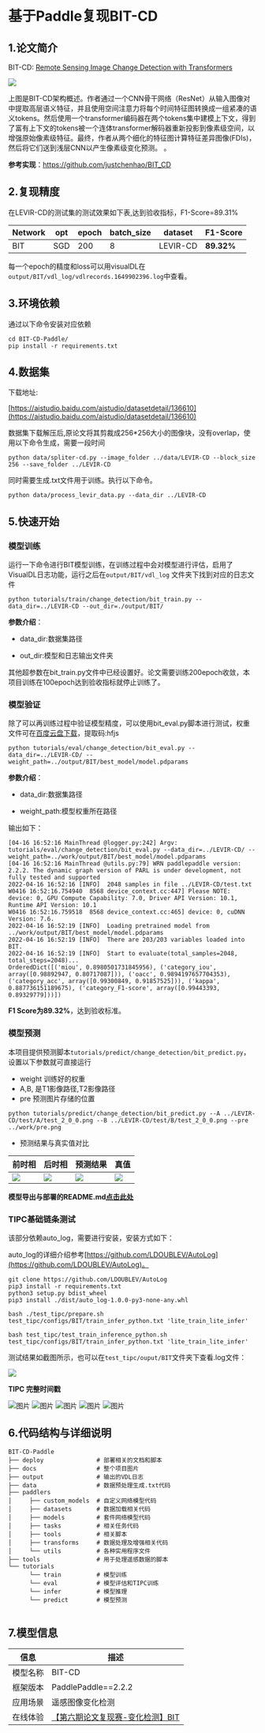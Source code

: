 # 基于Paddle复现BIT-CD
## 1.论文简介
BIT-CD: [Remote Sensing Image Change Detection with Transformers](https://arxiv.org/pdf/2103.00208.pdf)

<img src=docs/images/BIT/BIT-model.png></img>

上图是BIT-CD架构概述。作者通过一个CNN骨干网络（ResNet）从输入图像对中提取高层语义特征，并且使用空间注意力将每个时间特征图转换成一组紧凑的语义tokens。然后使用一个transformer编码器在两个tokens集中建模上下文，得到了富有上下文的tokens被一个连体transformer解码器重新投影到像素级空间，以增强原始像素级特征。最终，作者从两个细化的特征图计算特征差异图像(FDIs)，然后将它们送到浅层CNN以产生像素级变化预测。
。

**参考实现**：https://github.com/justchenhao/BIT_CD



## 2.复现精度

在LEVIR-CD的测试集的测试效果如下表,达到验收指标，F1-Score=89.31%


| Network | opt | epoch | batch_size | dataset | F1-Score |
| --- | --- | --- | --- | --- | --- |
| BIT | SGD  | 200 | 8 | LEVIR-CD | **89.32%** |


每一个epoch的精度和loss可以用visualDL在`output/BIT/vdl_log/vdlrecords.1649902396.log`中查看。

## 3.环境依赖
通过以下命令安装对应依赖
```shell
cd BIT-CD-Paddle/
pip install -r requirements.txt
```

## 4.数据集

下载地址:

[https://aistudio.baidu.com/aistudio/datasetdetail/136610](https://aistudio.baidu.com/aistudio/datasetdetail/136610)

数据集下载解压后,原论文将其剪裁成256*256大小的图像块，没有overlap，使用以下命令生成，需要一段时间
```shell
python data/spliter-cd.py --image_folder ../data/LEVIR-CD --block_size 256 --save_folder ../LEVIR-CD
```
同时需要生成.txt文件用于训练。执行以下命令。

```shell
python data/process_levir_data.py --data_dir ../LEVIR-CD
```


## 5.快速开始

### 模型训练

运行一下命令进行BIT模型训练，在训练过程中会对模型进行评估，启用了VisualDL日志功能，运行之后在`output/BIT/vdl_log` 文件夹下找到对应的日志文件

```shell
python tutorials/train/change_detection/bit_train.py --data_dir=../LEVIR-CD --out_dir=./output/BIT/
```

**参数介绍**：

- data_dir:数据集路径

- out_dir:模型和日志输出文件夹

其他超参数在bit_train.py文件中已经设置好。论文需要训练200epoch收敛，本项目训练在100epoch达到验收指标就停止训练了。


### 模型验证

除了可以再训练过程中验证模型精度，可以使用bit_eval.py脚本进行测试，权重文件可在[百度云盘下载](https://pan.baidu.com/s/1UU96Deo-fHyVfOfjEiq2ww)，提取码:hfjs 

```shell
python tutorials/eval/change_detection/bit_eval.py --data_dir=../LEVIR-CD/ --weight_path=../output/BIT/best_model/model.pdparams
```
**参数介绍**：

- data_dir:数据集路径

- weight_path:模型权重所在路径

输出如下：

```shell
[04-16 16:52:16 MainThread @logger.py:242] Argv: tutorials/eval/change_detection/bit_eval.py --data_dir=../LEVIR-CD/ --weight_path=../work/output/BIT/best_model/model.pdparams
[04-16 16:52:16 MainThread @utils.py:79] WRN paddlepaddle version: 2.2.2. The dynamic graph version of PARL is under development, not fully tested and supported
2022-04-16 16:52:16 [INFO]	2048 samples in file ../LEVIR-CD/test.txt
W0416 16:52:16.754940  8568 device_context.cc:447] Please NOTE: device: 0, GPU Compute Capability: 7.0, Driver API Version: 10.1, Runtime API Version: 10.1
W0416 16:52:16.759518  8568 device_context.cc:465] device: 0, cuDNN Version: 7.6.
2022-04-16 16:52:19 [INFO]	Loading pretrained model from ../work/output/BIT/best_model/model.pdparams
2022-04-16 16:52:19 [INFO]	There are 203/203 variables loaded into BIT.
2022-04-16 16:52:19 [INFO]	Start to evaluate(total_samples=2048, total_steps=2048)...
OrderedDict([('miou', 0.8980501731845956), ('category_iou', array([0.98892947, 0.80717087])), ('oacc', 0.9894197657704353), ('category_acc', array([0.99300849, 0.91857525])), ('kappa', 0.887736151189675), ('category_F1-score', array([0.99443393, 0.89329779]))])
```
**F1 Score为89.32%**，达到验收标准。

### 模型预测
本项目提供预测脚本`tutorials/predict/change_detection/bit_predict.py`，设置以下参数就可直接运行
- weight 训练好的权重
- A,B, 是T1影像路径,T2影像路径
- pre 预测图片存储的位置

```shell
python tutorials/predict/change_detection/bit_predict.py --A ../LEVIR-CD/test/A/test_2_0_0.png --B ../LEVIR-CD/test/B/test_2_0_0.png --pre ../work/pre.png
```

- 预测结果与真实值对比

| 前时相 | 后时相 | 预测结果 | 真值 |
|---|---|---| --- |
|![](docs/images/BIT/test_2_0_0.png)|![](docs/images/BIT/test_2_0_0_after.png) |![](docs/images/BIT/pre.png)| ![](docs/images/BIT/test_2_0_0_gt.png)|


**模型导出与部署的README.md[点击此处](./tutorials/infer/README.md)**

### TIPC基础链条测试

该部分依赖auto_log，需要进行安装，安装方式如下：

auto_log的详细介绍参考[https://github.com/LDOUBLEV/AutoLog](https://github.com/LDOUBLEV/AutoLog)。

```shell
git clone https://github.com/LDOUBLEV/AutoLog
pip3 install -r requirements.txt
python3 setup.py bdist_wheel
pip3 install ./dist/auto_log-1.0.0-py3-none-any.whl
```


```shell
bash ./test_tipc/prepare.sh test_tipc/configs/BIT/train_infer_python.txt 'lite_train_lite_infer'

bash test_tipc/test_train_inference_python.sh test_tipc/configs/BIT/train_infer_python.txt 'lite_train_lite_infer'
```

测试结果如截图所示，也可以在`test_tipc/ouput/BIT`文件夹下查看.log文件：

<img src=./docs/images/BIT/TIPC.png></img>

**TIPC 完整时间戳**

![图片](https://user-images.githubusercontent.com/52785738/164203882-920056dd-7d29-4e8c-b276-675d1f1a0432.png)
![图片](https://user-images.githubusercontent.com/52785738/164203929-cbc789e0-8e29-4371-9ad4-da3ae21e1e6e.png)
![图片](https://user-images.githubusercontent.com/52785738/164203965-4b16e274-f5a2-4a7c-bb54-d3d2fc8b1ee4.png)
![图片](https://user-images.githubusercontent.com/52785738/164203998-485dfd46-6c79-4d6c-aca3-c0523e0ed219.png)
![图片](https://user-images.githubusercontent.com/52785738/164204091-3daf0405-371a-4978-a1c5-4e7154ac2c3c.png)

## 6.代码结构与详细说明

```
BIT-CD-Paddle
├── deploy               # 部署相关的文档和脚本
├── docs                 # 整个项目图片
├── output               # 输出的VDL日志
├── data                 # 数据预处理生成.txt代码
├── paddlers  
│     ├── custom_models  # 自定义网络模型代码
│     ├── datasets       # 数据加载相关代码
│     ├── models         # 套件网络模型代码
│     ├── tasks          # 相关任务代码
│     ├── tools          # 相关脚本
│     ├── transforms     # 数据处理及增强相关代码
│     └── utils          # 各种实用程序文件
├── tools                # 用于处理遥感数据的脚本
└── tutorials
      └── train          # 模型训练
      └── eval           # 模型评估和TIPC训练
      └── infer          # 模型推理
      └── predict        # 模型预测


```

## 7.模型信息

| 信息 | 描述 |
| --- | --- |
|模型名称| BIT-CD |
|框架版本| PaddlePaddle==2.2.2|
|应用场景| 遥感图像变化检测|
|在线体验|[【第六期论文复现赛-变化检测】BIT](https://aistudio.baidu.com/aistudio/projectdetail/3875161)|
